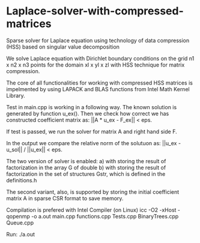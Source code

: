 # Laplace-solver-with-compressed-matrices
Sparse solver for Laplace equation using technology of data compression (HSS) based on singular value decomposition

We solve Laplace equation with Dirichlet boundary conditions on the grid n1 x n2 x n3 points 
for the domain xl x yl x zl with HSS technique for matrix compression.

The core of all functionalities for working with compressed HSS matrices is impelmented by using
LAPACK and BLAS functions from Intel Math Kernel Library.

Test in main.cpp is working in a following way. 
The known solution is generated by function u_ex().
Then we check how correct we has constructed coefficient matrix as:
||A * u_ex - F_ex|| < eps.

If test is passed, we run the solver for matrix A and right hand side F.

In the output we compare the relative norm of the solutuon as:
||u_ex - u_sol|| / ||u_ex|| < eps.

The two version of solver is enabled:
a) with storing the result of factorization in the array G of double
b) with storing the result of factorization in the set of structures Gstr, which is defined in the definitions.h

The second variant, also, is supported by storing the initial coefficient matrix A in sparse CSR format to save memory.

Compilation is prefered with Intel Compiler (on Linux)
icc -O2 -xHost -qopenmp -o a.out main.cpp functions.cpp Tests.cpp BinaryTrees.cpp Queue.cpp

Run:
./a.out
